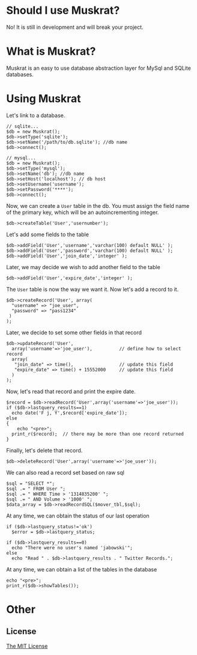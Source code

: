 # Should I use Muskrat?
No!  It is still in development and will break your project.

# What is Muskrat?

Muskrat is an easy to use database abstraction layer for MySql and SQLite databases.

# Using Muskrat

Let's link to a database.

    // sqlite...
    $db = new Muskrat();
    $db->setType('sqlite');
    $db->setName('/path/to/db.sqlite'); //db name
    $db->connect();

    // mysql...
    $db = new Muskrat();
    $db->setType('mysql');
    $db->setName('db'); //db name
    $db->setHost('localhost'); // db host
    $db->setUsername('username');
    $db->setPassword('****');
    $db->connect();
    
    

Now, we can create a `User` table in the db.  You must assign the field name of the 
primary key, which will be an autoincrementing integer.
    
    $db->createTable('User','usernumber');
    
Let's add some fields to the table 

    $db->addField('User','username','varchar(100) default NULL' );
    $db->addField('User','password','varchar(100) default NULL' );    
    $db->addField('User','join_date','integer' );    
    
    

Later, we may decide we wish to add another field to the table

    $db->addField('User','expire_date','integer' );    
    
     
The `User` table is now the way we want it. Now let's add a record to it.
    
    $db->createRecord('User', array(
      "username" => "joe_user",
      "password" => "pass1234"
     )
    );
    
Later, we decide to set some other fields in that record
 
    $db->updateRecord('User',
      array('username'=>'joe_user'),          // define how to select record
      array(
       "join_date" => time(),                 // update this field
       "expire_date" => time() + 15552000     // update this field
      )
    );
    
    
Now, let's read that record and print the expire date.

    $record = $db->readRecord('User',array('username'=>'joe_user'));
    if ($db->lastquery_results==1)
      echo date('F j, Y',$record['expire_date']);
    else
    {
    	echo "<pre>";
      print_r($record);  // there may be more than one record returned
    }
    

Finally, let's delete that record.

    $db->deleteRecord('User',array('username'=>'joe_user'));

We can also read a record set based on raw sql 

    $sql = "SELECT *";      
    $sql .= " FROM User ";
    $sql .= " WHERE Time > '1314835200' ";
    $sql .= " AND Volume > '1000' ";
    $data_array = $db->readRecordSQL($mover_tbl,$sql);   

At any time, we can obtain the status of our last operation

    if ($db->lastquery_status!='ok')
      $error = $db->lastquery_status;
    
    if ($db->lastquery_results==0)
      echo "There were no user's named 'jabowski'";
    else
      echo "Read " . $db->lastquery_results . " Twitter Records.";   
     

At any time, we can obtain a list of the tables in the database

    echo "<pre>";
    print_r($db->showTables());
    

# Other

## License

[The MIT License](http://www.opensource.org/licenses/mit-license.php)

